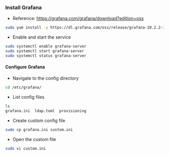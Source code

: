### Install Grafana
* Reference: https://grafana.com/grafana/download?edition=oss
```bash
sudo yum install -y https://dl.grafana.com/oss/release/grafana-10.2.2-1.x86_64.rpm
```
* Enable and start the service
```bash
sudo systemctl enable grafana-server
sudo systemctl start grafana-server
sudo systemctl status grafana-server
```

#### Configure Grafana
* Navigate to the config directory
```bash
cd /etc/grafana/
```
* List config files
```bash
ls
grafana.ini  ldap.toml  provisioning
```
* Create custom config file
```bash
sudo cp grafana.ini custom.ini
```
* Open the custom file
```bash
sudo vi custom.ini 
```
